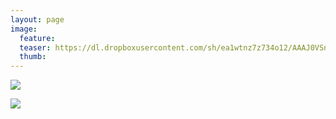 ```yaml
---
layout: page
image:
  feature:
  teaser: https://dl.dropboxusercontent.com/sh/ea1wtnz7z734o12/AAAJ0VSnJfsObHeqVku1FP1ra/mikin-kuvat/2/IMG26748-245px.jpg
  thumb:
---
```


[![](https://dl.dropboxusercontent.com/sh/ea1wtnz7z734o12/AABpYHlj5DOx9Y8UhIXJOI6la/mikin-kuvat/2/IMG26750-800px.jpg)](https://dl.dropboxusercontent.com/sh/ea1wtnz7z734o12/AAC7tTm8sfl-oa-Ge4X7fZx2a/mikin-kuvat/2/IMG26750.jpg)

[![](https://dl.dropboxusercontent.com/sh/ea1wtnz7z734o12/AABYKKmPIWrFgNjuqiZsRJPFa/mikin-kuvat/2/IMG26748-800px.jpg)](https://dl.dropboxusercontent.com/sh/ea1wtnz7z734o12/AAC2EYtmNkmBlL3oTCngpneXa/mikin-kuvat/2/IMG26748.jpg)
